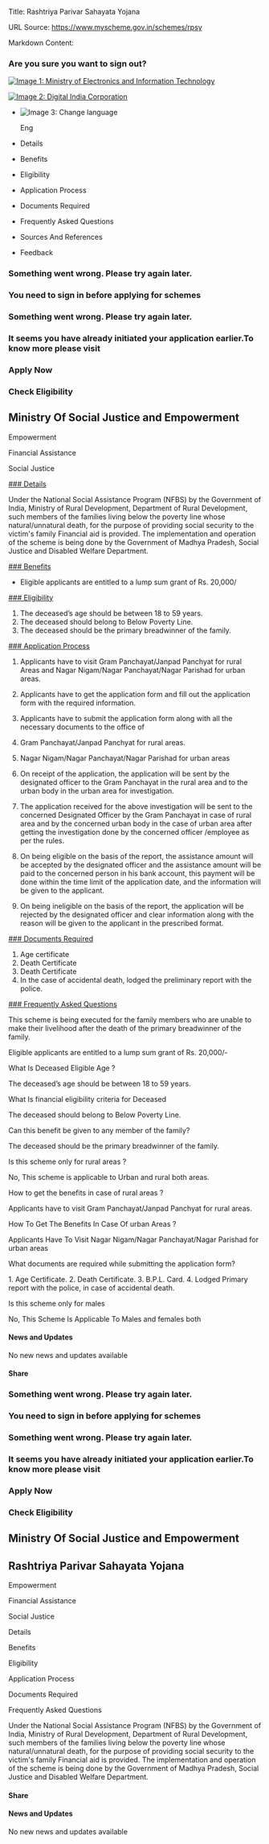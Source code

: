 Title: Rashtriya Parivar Sahayata Yojana

URL Source: https://www.myscheme.gov.in/schemes/rpsy

Markdown Content:
### Are you sure you want to sign out?

[![Image 1: Ministry of Electronics and Information Technology](https://cdn.myscheme.in/images/logos/emblem-black.svg)](https://www.myscheme.gov.in/)

[![Image 2: Digital India Corporation](https://cdn.myscheme.in/images/logos/digital-india-black.svg)](https://www.digitalindia.gov.in/)

*   ![Image 3: Change language](blob:https://www.myscheme.gov.in/b9a31d3949b1882a09ed2f8508d538f3)
    
    Eng
    

*   Details
*   Benefits
*   Eligibility
*   Application Process
*   Documents Required
*   Frequently Asked Questions
*   Sources And References
*   Feedback

### Something went wrong. Please try again later.

### 

### You need to sign in before applying for schemes

### Something went wrong. Please try again later.

### It seems you have already initiated your application earlier.To know more please visit

### Apply Now

### Check Eligibility

Ministry Of Social Justice and Empowerment
------------------------------------------

Empowerment

Financial Assistance

Social Justice

[### Details](https://www.myscheme.gov.in/schemes/rpsy#details)

Under the National Social Assistance Program (NFBS) by the Government of India, Ministry of Rural Development, Department of Rural Development, such members of the families living below the poverty line whose natural/unnatural death, for the purpose of providing social security to the victim's family Financial aid is provided. The implementation and operation of the scheme is being done by the Government of Madhya Pradesh, Social Justice and Disabled Welfare Department.

[### Benefits](https://www.myscheme.gov.in/schemes/rpsy#benefits)

*   Eligible applicants are entitled to a lump sum grant of Rs. 20,000/

[### Eligibility](https://www.myscheme.gov.in/schemes/rpsy#eligibility)

1.  The deceased’s age should be between 18 to 59 years.
2.  The deceased should belong to Below Poverty Line.
3.  The deceased should be the primary breadwinner of the family.

[### Application Process](https://www.myscheme.gov.in/schemes/rpsy#application-process)

1.  Applicants have to visit Gram Panchayat/Janpad Panchyat for rural Areas and Nagar Nigam/Nagar Panchayat/Nagar Parishad for urban areas.
2.  Applicants have to get the application form and fill out the application form with the required information.
3.  Applicants have to submit the application form along with all the necessary documents to the office of

1.  Gram Panchayat/Janpad Panchyat for rural areas.
2.  Nagar Nigam/Nagar Panchayat/Nagar Parishad for urban areas

5.  On receipt of the application, the application will be sent by the designated officer to the Gram Panchayat in the rural area and to the urban body in the urban area for investigation.
6.  The application received for the above investigation will be sent to the concerned Designated Officer by the Gram Panchayat in case of rural area and by the concerned urban body in the case of urban area after getting the investigation done by the concerned officer /employee as per the rules.
7.  On being eligible on the basis of the report, the assistance amount will be accepted by the designated officer and the assistance amount will be paid to the concerned person in his bank account, this payment will be done within the time limit of the application date, and the information will be given to the applicant.
8.  On being ineligible on the basis of the report, the application will be rejected by the designated officer and clear information along with the reason will be given to the applicant in the prescribed format.

[### Documents Required](https://www.myscheme.gov.in/schemes/rpsy#documents-required)

1.  Age certificate
2.  Death Certificate
3.  Death Certificate
4.  In the case of accidental death, lodged the preliminary report with the police.

[### Frequently Asked Questions](https://www.myscheme.gov.in/schemes/rpsy#faqs)

This scheme is being executed for the family members who are unable to make their livelihood after the death of the primary breadwinner of the family.

Eligible applicants are entitled to a lump sum grant of Rs. 20,000/-

What Is Deceased Eligible Age ?

The deceased’s age should be between 18 to 59 years.

What Is financial eligibility criteria for Deceased

The deceased should belong to Below Poverty Line.

Can this benefit be given to any member of the family?

The deceased should be the primary breadwinner of the family.

Is this scheme only for rural areas ?

No, This scheme is applicable to Urban and rural both areas.

How to get the benefits in case of rural areas ?

Applicants have to visit Gram Panchayat/Janpad Panchyat for rural areas.

How To Get The Benefits In Case Of urban Areas ?

Applicants Have To Visit Nagar Nigam/Nagar Panchayat/Nagar Parishad for urban areas

What documents are required while submitting the application form?

1\. Age Certificate. 2. Death Certificate. 3. B.P.L. Card. 4. Lodged Primary report with the police, in case of accidental death.

Is this scheme only for males

No, This Scheme Is Applicable To Males and females both

#### News and Updates

No new news and updates available

#### Share

### Something went wrong. Please try again later.

### 

### You need to sign in before applying for schemes

### Something went wrong. Please try again later.

### It seems you have already initiated your application earlier.To know more please visit

### Apply Now

### Check Eligibility

Ministry Of Social Justice and Empowerment
------------------------------------------

Rashtriya Parivar Sahayata Yojana
---------------------------------

Empowerment

Financial Assistance

Social Justice

Details

Benefits

Eligibility

Application Process

Documents Required

Frequently Asked Questions

Under the National Social Assistance Program (NFBS) by the Government of India, Ministry of Rural Development, Department of Rural Development, such members of the families living below the poverty line whose natural/unnatural death, for the purpose of providing social security to the victim's family Financial aid is provided. The implementation and operation of the scheme is being done by the Government of Madhya Pradesh, Social Justice and Disabled Welfare Department.

#### Share

#### News and Updates

No new news and updates available
